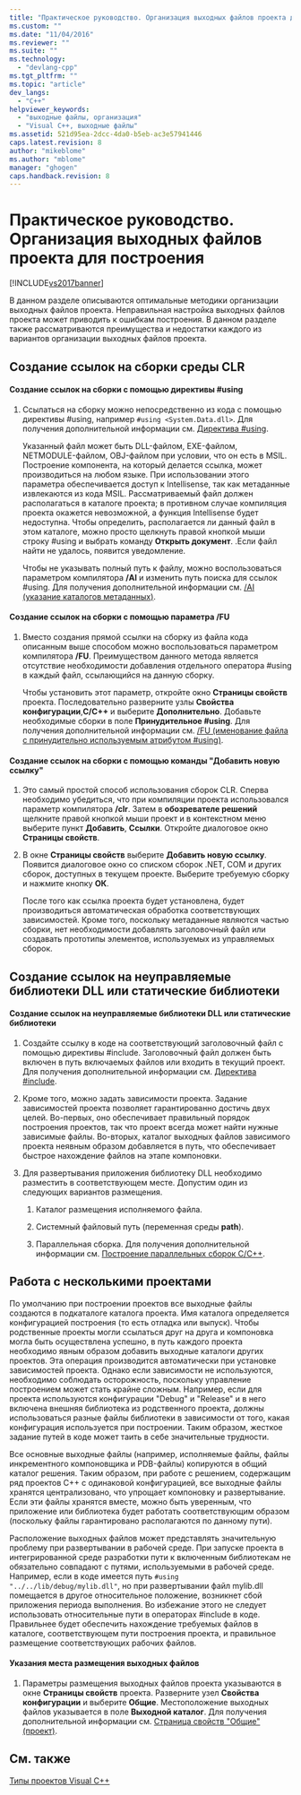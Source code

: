 ```yaml
---
title: "Практическое руководство. Организация выходных файлов проекта для построения | Microsoft Docs"
ms.custom: ""
ms.date: "11/04/2016"
ms.reviewer: ""
ms.suite: ""
ms.technology: 
  - "devlang-cpp"
ms.tgt_pltfrm: ""
ms.topic: "article"
dev_langs: 
  - "C++"
helpviewer_keywords: 
  - "выходные файлы, организация"
  - "Visual C++, выходные файлы"
ms.assetid: 521d95ea-2dcc-4da0-b5eb-ac3e57941446
caps.latest.revision: 8
author: "mikeblome"
ms.author: "mblome"
manager: "ghogen"
caps.handback.revision: 8
---
```

# Практическое руководство. Организация выходных файлов проекта для построения
[!INCLUDE[vs2017banner](../assembler/inline/includes/vs2017banner.md)]

В данном разделе описываются оптимальные методики организации выходных файлов проекта.  Неправильная настройка выходных файлов проекта может приводить к ошибкам построения.  В данном разделе также рассматриваются преимущества и недостатки каждого из вариантов организации выходных файлов проекта.  
  
## Создание ссылок на сборки среды CLR  
  
#### Создание ссылок на сборки с помощью директивы \#using  
  
1.  Ссылаться на сборку можно непосредственно из кода с помощью директивы \#using, например `#using <System.Data.dll>`.  Для получения дополнительной информации см. [Директива \#using](../preprocessor/hash-using-directive-cpp.md).  
  
     Указанный файл может быть DLL\-файлом, EXE\-файлом, NETMODULE\-файлом, OBJ\-файлом при условии, что он есть в MSIL.  Построение компонента, на который делается ссылка, может производиться на любом языке.  При использовании этого параметра обеспечивается доступ к Intellisense, так как метаданные извлекаются из кода MSIL.  Рассматриваемый файл должен располагаться в каталоге проекта; в противном случае компиляция проекта окажется невозможной, а функция Intellisense будет недоступна.  Чтобы определить, располагается ли данный файл в этом каталоге, можно просто щелкнуть правой кнопкой мыши строку \#using и выбрать команду **Открыть документ**.  .Если файл найти не удалось, появится уведомление.  
  
     Чтобы не указывать полный путь к файлу, можно воспользоваться параметром компилятора **\/AI** и изменить путь поиска для ссылок \#using.  Для получения дополнительной информации см. [\/AI \(указание каталогов метаданных\)](../build/reference/ai-specify-metadata-directories.md).  
  
#### Создание ссылок на сборки с помощью параметра \/FU  
  
1.  Вместо создания прямой ссылки на сборку из файла кода описанным выше способом можно воспользоваться параметром компилятора **\/FU**.  Преимуществом данного метода является отсутствие необходимости добавления отдельного оператора \#using в каждый файл, ссылающийся на данную сборку.  
  
     Чтобы установить этот параметр, откройте окно **Страницы свойств** проекта.  Последовательно разверните узлы **Свойства конфигурации**,**C\/C\+\+** и выберите **Дополнительно**.  Добавьте необходимые сборки в поле **Принудительное \#using**.  Для получения дополнительной информации см. [\/FU \(именование файла с принудительно используемым атрибутом \#using\)](../build/reference/fu-name-forced-hash-using-file.md).  
  
#### Создание ссылок на сборки с помощью команды "Добавить новую ссылку"  
  
1.  Это самый простой способ использования сборок CLR.  Сперва необходимо убедиться, что при компиляции проекта использовался параметр компилятора **\/clr**.  Затем в **обозревателе решений** щелкните правой кнопкой мыши проект и в контекстном меню выберите пункт **Добавить**, **Ссылки**.  Откройте диалоговое окно **Страницы свойств**.  
  
2.  В окне **Страницы свойств** выберите **Добавить новую ссылку**.  Появится диалоговое окно со списком сборок .NET, COM и других сборок, доступных в текущем проекте.  Выберите требуемую сборку и нажмите кнопку **ОК**.  
  
     После того как ссылка проекта будет установлена, будет производиться автоматическая обработка соответствующих зависимостей.  Кроме того, поскольку метаданные являются частью сборки, нет необходимости добавлять заголовочный файл или создавать прототипы элементов, используемых из управляемых сборок.  
  
## Создание ссылок на неуправляемые библиотеки DLL или статические библиотеки  
  
#### Создание ссылок на неуправляемые библиотеки DLL или статические библиотеки  
  
1.  Создайте ссылку в коде на соответствующий заголовочный файл с помощью директивы \#include.  Заголовочный файл должен быть включен в путь включаемых файлов или входить в текущий проект.  Для получения дополнительной информации см. [Директива \#include](../preprocessor/hash-include-directive-c-cpp.md).  
  
2.  Кроме того, можно задать зависимости проекта.  Задание зависимостей проекта позволяет гарантированно достичь двух целей.  Во\-первых, оно обеспечивает правильный порядок построения проектов, так что проект всегда может найти нужные зависимые файлы.  Во\-вторых, каталог выходных файлов зависимого проекта неявным образом добавляется в путь, что обеспечивает быстрое нахождение файлов на этапе компоновки.  
  
3.  Для развертывания приложения библиотеку DLL необходимо разместить в соответствующем месте.  Допустим один из следующих вариантов размещения.  
  
    1.  Каталог размещения исполняемого файла.  
  
    2.  Системный файловый путь \(переменная среды **path**\).  
  
    3.  Параллельная сборка.  Для получения дополнительной информации см. [Построение параллельных сборок C\/C\+\+](../build/building-c-cpp-side-by-side-assemblies.md).  
  
## Работа с несколькими проектами  
 По умолчанию при построении проектов все выходные файлы создаются в подкаталоге каталога проекта.  Имя каталога определяется конфигурацией построения \(то есть  отладка или выпуск\).  Чтобы родственные проекты могли ссылаться друг на друга и компоновка могла быть осуществлена успешно, в путь каждого проекта необходимо явным образом добавить выходные каталоги других проектов.  Эта операция производится автоматически при установке зависимостей проекта.  Однако если зависимости не используются, необходимо соблюдать осторожность, поскольку управление построением может стать крайне сложным.  Например, если для проекта используются конфигурации "Debug" и "Release" и в него включена внешняя библиотека из родственного проекта, должны использоваться разные файлы библиотеки в зависимости от того, какая конфигурация используется при построении.  Таким образом, жесткое задание путей в коде может таить в себе значительные трудности.  
  
 Все основные выходные файлы \(например, исполняемые файлы, файлы инкрементного компоновщика и PDB\-файлы\) копируются в общий каталог решения.  Таким образом, при работе с решением, содержащим ряд проектов C\+\+ с одинаковой конфигурацией, все выходные файлы хранятся централизовано, что упрощает компоновку и развертывание.  Если эти файлы хранятся вместе, можно быть уверенным, что приложение или библиотека будет работать соответствующим образом \(поскольку файлы гарантировано располагаются по данному пути\).  
  
 Расположение выходных файлов может представлять значительную проблему при развертывании в рабочей среде.  При запуске проекта в интегрированной среде разработки пути к включенным библиотекам не обязательно совпадают с путями, используемыми в рабочей среде.  Например, если в коде имеется путь `#using "../../lib/debug/mylib.dll"`, но при развертывании файл mylib.dll помещается в другое относительное положение, возникнет сбой приложения периода выполнения.  Во избежание этого не следует использовать относительные пути в операторах \#include в коде.  Правильнее будет обеспечить нахождение требуемых файлов в каталоге, соответствующем пути построения проекта, и правильное размещение соответствующих рабочих файлов.  
  
#### Указания места размещения выходных файлов  
  
1.  Параметры размещения выходных файлов проекта указываются в окне **Страницы свойств** проекта.  Разверните узел **Свойства конфигурации** и выберите **Общие**.  Местоположение выходных файлов указывается в поле **Выходной каталог**.  Для получения дополнительной информации см. [Страница свойств "Общие" \(проект\)](../Topic/General%20Property%20Page%20\(Project\).md).  
  
## См. также  
 [Типы проектов Visual C\+\+](../ide/visual-cpp-project-types.md)